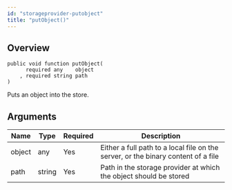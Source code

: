 ```yaml
---
id: "storageprovider-putobject"
title: "putObject()"
---
```



## Overview




```luceescript
public void function putObject(
      required any    object
    , required string path  
)
```

Puts an object into the store.

## Arguments


<div class="table-responsive"><table class="table"><thead><tr><th>Name</th><th>Type</th><th>Required</th><th>Description</th></tr></thead><tbody><tr><td>object</td><td>any</td><td>Yes</td><td>Either a full path to a local file on the server, or the binary content of a file</td></tr><tr><td>path</td><td>string</td><td>Yes</td><td>Path in the storage provider at which the object should be stored</td></tr></tbody></table></div>